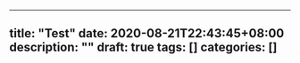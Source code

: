 
---
title: "Test"
date: 2020-08-21T22:43:45+08:00
description: ""
draft: true
tags: []
categories: []
---

<!--more-->
